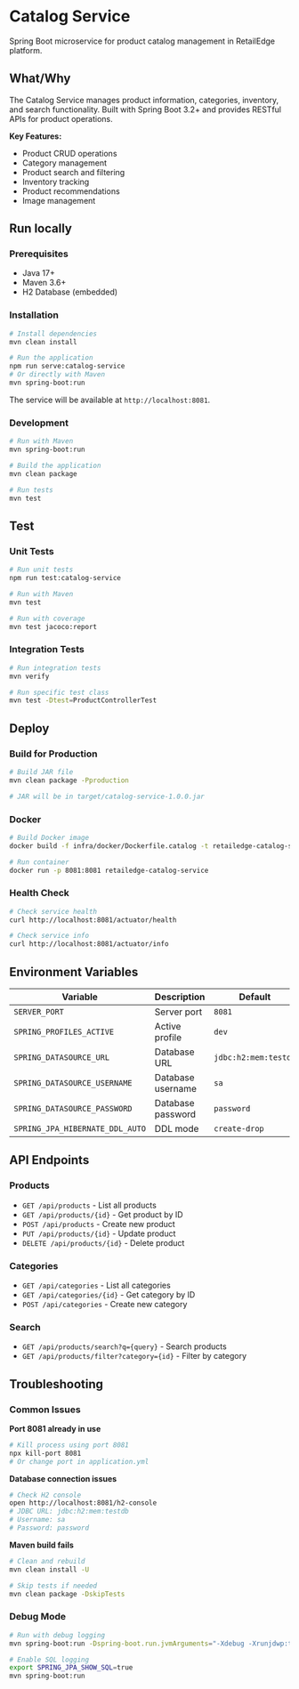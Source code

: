 # Catalog Service

Spring Boot microservice for product catalog management in RetailEdge platform.

## What/Why

The Catalog Service manages product information, categories, inventory, and search functionality. Built with Spring Boot 3.2+ and provides RESTful APIs for product operations.

**Key Features:**
- Product CRUD operations
- Category management
- Product search and filtering
- Inventory tracking
- Product recommendations
- Image management

## Run locally

### Prerequisites
- Java 17+
- Maven 3.6+
- H2 Database (embedded)

### Installation
```bash
# Install dependencies
mvn clean install

# Run the application
npm run serve:catalog-service
# Or directly with Maven
mvn spring-boot:run
```

The service will be available at `http://localhost:8081`.

### Development
```bash
# Run with Maven
mvn spring-boot:run

# Build the application
mvn clean package

# Run tests
mvn test
```

## Test

### Unit Tests
```bash
# Run unit tests
npm run test:catalog-service

# Run with Maven
mvn test

# Run with coverage
mvn test jacoco:report
```

### Integration Tests
```bash
# Run integration tests
mvn verify

# Run specific test class
mvn test -Dtest=ProductControllerTest
```

## Deploy

### Build for Production
```bash
# Build JAR file
mvn clean package -Pproduction

# JAR will be in target/catalog-service-1.0.0.jar
```

### Docker
```bash
# Build Docker image
docker build -f infra/docker/Dockerfile.catalog -t retailedge-catalog-service .

# Run container
docker run -p 8081:8081 retailedge-catalog-service
```

### Health Check
```bash
# Check service health
curl http://localhost:8081/actuator/health

# Check service info
curl http://localhost:8081/actuator/info
```

## Environment Variables

| Variable | Description | Default | Required |
|----------|-------------|---------|----------|
| `SERVER_PORT` | Server port | `8081` | No |
| `SPRING_PROFILES_ACTIVE` | Active profile | `dev` | No |
| `SPRING_DATASOURCE_URL` | Database URL | `jdbc:h2:mem:testdb` | No |
| `SPRING_DATASOURCE_USERNAME` | Database username | `sa` | No |
| `SPRING_DATASOURCE_PASSWORD` | Database password | `password` | No |
| `SPRING_JPA_HIBERNATE_DDL_AUTO` | DDL mode | `create-drop` | No |

## API Endpoints

### Products
- `GET /api/products` - List all products
- `GET /api/products/{id}` - Get product by ID
- `POST /api/products` - Create new product
- `PUT /api/products/{id}` - Update product
- `DELETE /api/products/{id}` - Delete product

### Categories
- `GET /api/categories` - List all categories
- `GET /api/categories/{id}` - Get category by ID
- `POST /api/categories` - Create new category

### Search
- `GET /api/products/search?q={query}` - Search products
- `GET /api/products/filter?category={id}` - Filter by category

## Troubleshooting

### Common Issues

**Port 8081 already in use**
```bash
# Kill process using port 8081
npx kill-port 8081
# Or change port in application.yml
```

**Database connection issues**
```bash
# Check H2 console
open http://localhost:8081/h2-console
# JDBC URL: jdbc:h2:mem:testdb
# Username: sa
# Password: password
```

**Maven build fails**
```bash
# Clean and rebuild
mvn clean install -U

# Skip tests if needed
mvn clean package -DskipTests
```

### Debug Mode
```bash
# Run with debug logging
mvn spring-boot:run -Dspring-boot.run.jvmArguments="-Xdebug -Xrunjdwp:transport=dt_socket,server=y,suspend=n,address=5005"

# Enable SQL logging
export SPRING_JPA_SHOW_SQL=true
mvn spring-boot:run
```
